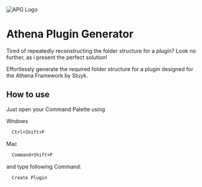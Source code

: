 <picture>
  <source media="(prefers-color-scheme: dark)" srcset="https://i.imgur.com/mt66jnn.png">
  <source media="(prefers-color-scheme: light)" srcset="https://i.imgur.com/UB52jfL.png">
    <img alt="APG Logo" src="https://i.imgur.com/UB52jfL.png">
</picture>

# Athena Plugin Generator

Tired of repeatedly reconstructing the folder structure for a plugin? Look no further, as i present the perfect solution!

Effortlessly generate the required folder structure for a plugin designed for the Athena Framework by Stuyk.

## How to use

Just open your Command Palette using

Wndows

```bash
  Ctrl+Shift+P
```

Mac

```bash
  Command+Shift+P
```

and type following Command:

```bash
  Create Plugin
```
